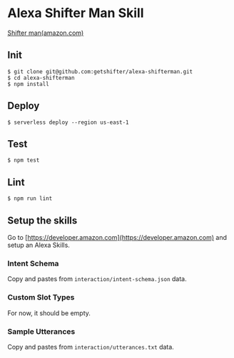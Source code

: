 # Alexa Shifter Man Skill
[Shifter man(amazon.com)](https://www.amazon.com/Digitalcube-Inc-Shifter-man/dp/B07572D7N8/)


## Init

```
$ git clone git@github.com:getshifter/alexa-shifterman.git
$ cd alexa-shifterman
$ npm install
```

## Deploy

```
$ serverless deploy --region us-east-1
```

## Test

```
$ npm test
```

## Lint

```
$ npm run lint
```

## Setup the skills
Go to [https://developer.amazon.com](https://developer.amazon.com) and setup an Alexa Skills.

### Intent Schema
Copy and pastes from `interaction/intent-schema.json` data.

### Custom Slot Types
For now, it should be empty.

### Sample Utterances
Copy and pastes from `interaction/utterances.txt` data.
